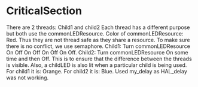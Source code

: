 # CriticalSection
There are 2 threads: Child1 and child2
Each thread has a different purpose but both use the commonLEDResource.
Color of commonLEDResource: Red.
Thus they are not thread safe as they share a resource.
To make sure there is no conflict, we use semaphore.
Child1: Turn commonLEDResource On Off On Off On Off On Off.
Child2: Turn commonLEDResource On some time and then Off.
This is to ensure that the difference between the threads is visible.
Also, a childLED is also lit when a particular child is being used.
For child1 it is: Orange.
For child2 it is: Blue.
Used my_delay as HAL_delay was not working.
